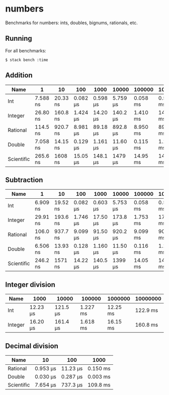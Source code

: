 # numbers

Benchmarks for numbers: ints, doubles, bignums, rationals, etc.

## Running

For all benchmarks:

    $ stack bench :time

<!-- RESULTS -->

## Addition

|Name|1|10|100|1000|10000|100000|1000000|
|---|---|---|---|---|---|---|---|
|Int|7.588 ns|20.33 ns|0.082 μs|0.598 μs|5.759 μs|0.058 ms|0.577 ms|
|Integer|26.80 ns|160.8 ns|1.424 μs|14.20 μs|140.2 μs|1.410 ms|14.23 ms|
|Rational|114.5 ns|920.7 ns|8.981 μs|89.18 μs|892.8 μs|8.950 ms|89.49 ms|
|Double|7.058 ns|14.15 ns|0.129 μs|1.161 μs|11.60 μs|0.115 ms|1.156 ms|
|Scientific|265.6 ns|1608 ns|15.05 μs|148.1 μs|1479 μs|14.95 ms|147.6 ms|

## Subtraction

|Name|1|10|100|1000|10000|100000|1000000|
|---|---|---|---|---|---|---|---|
|Int|6.909 ns|19.52 ns|0.082 μs|0.603 μs|5.753 μs|0.058 ms|0.574 ms|
|Integer|29.91 ns|193.6 ns|1.746 μs|17.50 μs|173.8 μs|1.753 ms|17.47 ms|
|Rational|106.0 ns|937.7 ns|9.099 μs|91.50 μs|920.2 μs|9.099 ms|90.76 ms|
|Double|6.506 ns|13.93 ns|0.128 μs|1.160 μs|11.50 μs|0.116 ms|1.151 ms|
|Scientific|246.2 ns|1571 ns|14.22 μs|140.5 μs|1399 μs|14.05 ms|141.1 ms|

## Integer division

|Name|1000|10000|100000|1000000|10000000|
|---|---|---|---|---|---|
|Int|12.23 μs|121.5 μs|1.227 ms|12.25 ms|122.9 ms|
|Integer|16.20 μs|161.4 μs|1.618 ms|16.15 ms|160.8 ms|

## Decimal division

|Name|10|100|1000|
|---|---|---|---|
|Rational|0.953 μs|11.23 μs|0.150 ms|
|Double|0.030 μs|0.287 μs|0.003 ms|
|Scientific|7.654 μs|737.3 μs|109.8 ms|
